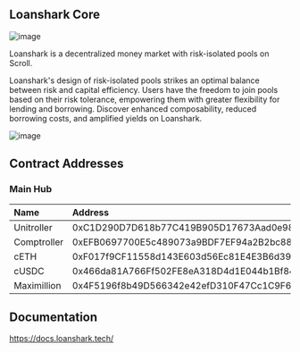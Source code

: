 ## Loanshark Core
![image](https://github.com/loansharktechteam/Loanshark-Core/assets/106189405/95a04c54-853d-40df-8750-79844817bd43)

Loanshark is a decentralized money market with risk-isolated pools on Scroll. 

Loanshark's design of risk-isolated pools strikes an optimal balance between risk and capital efficiency. Users have the freedom to join pools based on their risk tolerance, empowering them with greater flexibility for lending and borrowing. Discover enhanced composability, reduced borrowing costs, and amplified yields on Loanshark.

![image](https://github.com/loansharktechteam/Loanshark-Core/assets/106189405/09c0681a-21e3-478c-bf5f-b8a03d596342)

## Contract Addresses

### Main Hub

| Name              | Address                                                                                                                 |
| :---------------- | :---------------------------------------------------------------------------------------------------------------------- |
| Unitroller        | 0xC1D290D7D618b77C419B905D17673Aad0e989777 |
| Comptroller       | 0xEFB0697700E5c489073a9BDF7EF94a2B2bc884a5 |
| cETH              | 0xF017f9CF11558d143E603d56Ec81E4E3B6d39D7F | 
| cUSDC             | 0x466da81A766Ff502FE8eA318D4d1E044b1Bf84C1 | 
| Maximillion       | 0x4F5196f8b49D566342e42efD310F47Cc1C9F6d7E |

## Documentation
https://docs.loanshark.tech/
